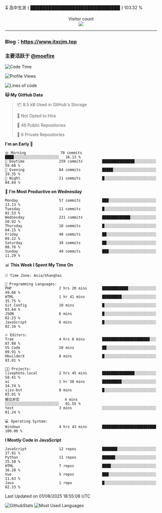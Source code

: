 ⏳ 高中生涯 { ██████████████████████████████ } 103.32 %
<p align="center"> 
  Visitor count<br>
  <img src="https://profile-counter.glitch.me/itxcjm/count.svg" />
</p>

---
### Blog：https://www.itxcjm.top
### 主要活跃于 [@moefire](https://github.com/moefire)
<!--START_SECTION:waka-->
![Code Time](http://img.shields.io/badge/Code%20Time-115%20hrs%2029%20mins-blue)

![Profile Views](http://img.shields.io/badge/Profile%20Views-3-blue)

![Lines of code](https://img.shields.io/badge/From%20Hello%20World%20I%27ve%20Written-859.7%20thousand%20lines%20of%20code-blue)

**🐱 My GitHub Data** 

> 📦 8.5 kB Used in GitHub's Storage 
 > 
> 🚫 Not Opted to Hire
 > 
> 📜 46 Public Repositories 
 > 
> 🔑 6 Private Repositories 
 > 
**I'm an Early 🐤** 

```text
🌞 Morning                70 commits          ████░░░░░░░░░░░░░░░░░░░░░   16.13 % 
🌆 Daytime                259 commits         ███████████████░░░░░░░░░░   59.68 % 
🌃 Evening                84 commits          █████░░░░░░░░░░░░░░░░░░░░   19.35 % 
🌙 Night                  21 commits          █░░░░░░░░░░░░░░░░░░░░░░░░   04.84 % 
```
📅 **I'm Most Productive on Wednesday** 

```text
Monday                   57 commits          ███░░░░░░░░░░░░░░░░░░░░░░   13.13 % 
Tuesday                  11 commits          █░░░░░░░░░░░░░░░░░░░░░░░░   02.53 % 
Wednesday                221 commits         █████████████░░░░░░░░░░░░   50.92 % 
Thursday                 18 commits          █░░░░░░░░░░░░░░░░░░░░░░░░   04.15 % 
Friday                   40 commits          ██░░░░░░░░░░░░░░░░░░░░░░░   09.22 % 
Saturday                 38 commits          ██░░░░░░░░░░░░░░░░░░░░░░░   08.76 % 
Sunday                   49 commits          ███░░░░░░░░░░░░░░░░░░░░░░   11.29 % 
```


📊 **This Week I Spent My Time On** 

```text
🕑︎ Time Zone: Asia/Shanghai

💬 Programming Languages: 
PHP                      2 hrs 20 mins       ████████████░░░░░░░░░░░░░   49.66 % 
HTML                     1 hr 41 mins        █████████░░░░░░░░░░░░░░░░   35.75 % 
Git Config               10 mins             █░░░░░░░░░░░░░░░░░░░░░░░░   03.64 % 
JSON                     6 mins              █░░░░░░░░░░░░░░░░░░░░░░░░   02.23 % 
JavaScript               6 mins              █░░░░░░░░░░░░░░░░░░░░░░░░   02.16 % 

🔥 Editors: 
Trae                     4 hrs 6 mins        ██████████████████████░░░   87.08 % 
VS Code                  28 mins             ██░░░░░░░░░░░░░░░░░░░░░░░   09.91 % 
HbuilderX                8 mins              █░░░░░░░░░░░░░░░░░░░░░░░░   03.01 % 

🐱‍💻 Projects: 
livephoto.local          2 hrs 45 mins       ███████████████░░░░░░░░░░   58.41 % 
ai                       1 hr 38 mins        █████████░░░░░░░░░░░░░░░░   34.74 % 
sjzu-bst                 8 mins              █░░░░░░░░░░░░░░░░░░░░░░░░   03.01 % 
眼见非实                     4 mins              ░░░░░░░░░░░░░░░░░░░░░░░░░   01.55 % 
test                     3 mins              ░░░░░░░░░░░░░░░░░░░░░░░░░   01.24 % 

💻 Operating System: 
Windows                  4 hrs 43 mins       █████████████████████████   100.00 % 
```

**I Mostly Code in JavaScript** 

```text
JavaScript               12 repos            ███████░░░░░░░░░░░░░░░░░░   27.91 % 
Python                   11 repos            ██████░░░░░░░░░░░░░░░░░░░   25.58 % 
HTML                     7 repos             ████░░░░░░░░░░░░░░░░░░░░░   16.28 % 
Vue                      5 repos             ███░░░░░░░░░░░░░░░░░░░░░░   11.63 % 
Java                     1 repo              █░░░░░░░░░░░░░░░░░░░░░░░░   02.33 % 
```




 Last Updated on 01/08/2025 18:55:08 UTC
<!--END_SECTION:waka-->
![GithubStats](https://github-readme-stats-blue-three.vercel.app/api?username=itxcjm&show_icons=true&theme=light&layout=compact&locale=cn&include_all_commits=true&count_private=true&role=OWNER,ORGANIZATION_MEMBER,COLLABORATOR)
![Most Used Languages](https://github-readme-stats-blue-three.vercel.app/api/top-langs/?username=itxcjm&theme=light&layout=compact&count_private=true&role=OWNER,ORGANIZATION_MEMBER,COLLABORATOR)
